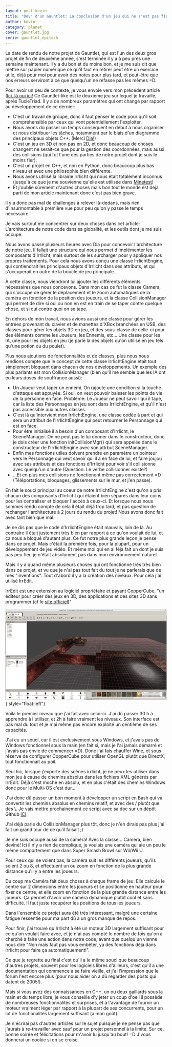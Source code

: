 ```yaml
---
layout: post_kevin
title: "Dev' d'un Gauntlet: La conclusion d'un jeu qui ne s'est pas fini"
author: kevin
category: planet
cover: gauntlet.jpg
serie: gauntlet_epitech
---
```


La date de rendu de notre projet de Gauntlet, qui est l'un des deux gros projet de fin de deuxième année, s'est terminée il y a à peu près une semaine maintenant. Il y a du bon et du moins bon, et je me suis dit que mettre sur papier numérique ce qu'il faut en retirer peut être un exercice utile, déjà pour moi pour avoir des notes pour plus tard, et peut-être que nos erreurs serviront à ce que quelqu'un ne refasse pas les mêmes =D.

<!--break-->

Pour avoir un peu de contexte, je vous envoie vers mon précédent article ([Ici, là oui ici!](/planet/2016/05/02/dev-dun-gauntlet-la-programmation-telle-qu-ecrite-par-satan.html)
Ce Gauntlet-like est le deuxième jeu sur lequel je travaille, après TuxleTriad. Il y a de nombreux paramètres qui ont changé par rapport au développement de ce dernier:

* C'est un travail de groupe, donc il faut penser le code pour qu'il soit compréhensible par ceux qui vont potentiellement l'exploiter.
* Nous avons dû passer un temps conséquent en début à nous organiser et nous distribuer les tâches, notamment par le biais d'un diagramme des principaux objets C++. (Merci [Dia!](https://framasoft.org/article1057.html))
* C'est un jeu en 3D et non pas en 2D, et donc beaucoup de choses changent ne serait-ce que pour la gestion des coordonnées, mais aussi des collisions (qui fut l'une des parties de notre projet dont je suis le moins fier).
* C'est un projet en C++, et non en Python, donc beaucoup plus bas niveau et avec une philosophie bien différente.
* Nous avons utilisé la librairie Irrlicht qui nous était totalement inconnus (jusqu'à ce que je me souvienne qu'elle est utilisée dans [Minetest](http://www.minetest.net/))
* Et j'oublie sûrement d'autres choses mais bon tout le monde est déjà parti de mon article maintenant donc c'est pas bien grave.

Il y a donc pas mal de challenges à relever là-dedans, mais rien d'insurmontable à première vue pour peu qu'on y passe le temps nécessaire.

Je vais surtout me concentrer sur deux choses dans cet article: L'architecture de notre code dans sa globalité, et les outils dont je me suis occupé.

Nous avons passé plusieurs heures avec Dia pour concevoir l'architecture de notre jeu. Il fallait une structure qui nous permet d'implémenter les composants d'Irrlicht, mais surtout de les surcharger pour y appliquer nos propres traitements. Pour cela nous avons conçu une classe IrrlichtEngine, qui contiendrait les principaux objets d'Irrlicht dans ses attributs, et qui s'occuperait en outre de la boucle de jeu principale.

À cette classe, nous viendront lui ajouter les différents éléments nécessaires que nous concevons. Dans mon cas ce fut la classe Camera, qui s'occupe de gérer le déplacement et le zoom automatiques de la caméra en fonction de la position des joueurs, et la classe CollisionManager qui permet de dire si oui ou non en est en train de se taper contre quelque chose, et si oui contre quoi on se tape.

En dehors de mon travail, nous avions aussi une classe pour gérer les entrées provenant du clavier et de manettes d'XBox branchées en USB, des classes pour gérer les objets 3D en jeu, et des sous-classe de celle-ci pour des éléments comme les Joueurs, les Ennemis, etc... Une classe pour les IA, une pour les objets en jeu (je parle là des objets qu'on utilise en jeu tels qu'une potion ou du poulet).

Plus nous ajoutions de fonctionnalités et de classes, plus nous nous rendions compte que le concept de cette classe IrrlichtEngine était tout simplement bloquant dans chacun de nos développements. Un exemple des plus parlants est mon CollisionManager (bien qu'il me semble que les IA ont eu leurs doses de souffrance aussi):

* Un Joueur veut taper un ennemi. On rajoute une condition si la touche d'attaque est appuyée. Si oui, on veut pouvoir baisser les points de vie de la personne en face. Problème: Le Joueur ne peut savoir qui il tape, car la liste des Personnages en jeu sont dans IrrlichtEngine, et qu'il n'est pas accessible aux autres classes.
* C'est là qu'intervient mon IrrlichtEngine, une classe codée à part et qui sera un attribut de l'IrrlichtEngine qui peut retourner le Personnage qui est en face.
* Pour être initialisé il a besoin d'un composant d'Irrlicht, le SceneManager. On ne peut pas le lui donner dans le constructeur, donc je dois créer une fonction initCollisionMgr() qui sera appelée dans le constructeur de l'IrrlichtEngine avec son attrbut SceneManager.
* Enfin mes fonctions utiles doivent prendre en paramètre un pointeur vers le Personnage qui veut savoir qui il a en face de lui, et faire joujou avec ses attributs et des fonctions d'Irrlicht pour voir s'il collisionne avec quelqu'un d'autre (Question: Le verbe collisionner existe?)
* ...Et en plus mes collisions ne fonctionent même pas correctement =D (Téléportations, bloquages, glissements sur le mur, et j'en passe).

En fait le souci principal au coeur de notre IrrlichtEngine c'est qu'on a pris chacun des composants d'Irrlicht qui étaient bien séparés dans leur coins pour les centraliser et bloquer l'accès à ceux-ci. Et lorsque nous nous sommes rendu compte de cela il était déjà trop tard, et pas question de rechanger l'architecture à 2 jours du rendu du projet! Nous avons donc fait avec tant bien que mal.

Je ne dis pas que le code d'IrrlichtEngine était mauvais, loin de là. Au contraire il était justement très bien par rapport à ce qu'on voulait de lui, et ça nous a bloqué d'autant plus. Ce fut notre plus grande leçon je pense dans ce projet. Mais c'était la première fois, pour la plupart, pour un développement de jeu vidéo. Et même moi qui en ai féja fait un dont je suis pas peu fier, je n'était absolument pas dans mon environnement naturel.

Mais il y a quand même plusieurs choses qui ont fonctionné très très bien dans ce projet, et vu que je n'ai pas tout fait du tout je ne parlerais que de mes "inventions". Tout d'abord il y a la création des niveaux. Pour cela j'ai utilisé IrrEdit.

IrrEdit est une extension au logiciel propriétaire et payant CopperCube, "un éditeur pour créer des jeux en 3D, des applications et des sites 3D sans programmer (cf le [site officiel](http://www.ambiera.com/coppercube/))"

![irredit_1](/images/irredit_01.png){:style="float:left"}

Voilà le premier niveau que j'ai fait avec celui-ci. J'ai dû passer 30 h à apprendre à l'utiliser, et 2h à faire vraiment les niveaux. Son interface est pas mal du tout et je n'ai même pas encore exploité un centième de ses capacités.

J'ai eu un souci, car il est exclusivement sous Windows, et j'avais pas de Windows fonctionnel sous la main (en fait si, mais je l'ai jamais démarré et j'avais pas envie de commencer =D). Donc j'ai fais chauffer Wine, et sous réserve de configurer CopperCube pour utiliser OpenGL plutôt que DirectX, tout fonctionnait au poil.

Seul hic, lorsque j'exporte des scènes irrlicht, je ne peux les utiliser dans mon jeu à cause de chemins absolus dans les fichiers XML générés par IrrEdit. Déjà c'est moche en absolu, et en plus c'était des chemins Windows donc pour le Multi-OS c'est dur...

J'ai donc dû passer un bon moment à développer un script en Bash qui va convertir les chemins absolus en chemins relatif, et avec des / plutôt que des \\. Je vais mettre prochainement ce script avec sa doc sur un dépôt Github [ICI](https://github.com/Ilphrin/irredit_relative).

J'ai déjà parlé du CollisionManager plus tôt, donc je n'en dirais pas plus j'ai fait un grand tour de ce qu'il faisait ;)

Je me suis occupé aussi de la caméra! Avec la classe... Camera, bien deviné! Ici il n'y a rien de compliqué, je voulais une caméra qui aie un peu le même comportement que dans Super Smash Browl sur Wii/Wii U.

Pour ceux qui ne voient pas, la caméra suit les différents joueurs, qu'ils soient 2 ou 8, et effectuent un ou zoom en fonction de la plus grande distance qu'il y a entre les joueurs.

Du coup ma Caméra fait deux choses à chaque frame de jeu: Elle calcule le centre sur 2 dimensions entre les joueurs et se positionne en hauteur pour fixer ce centre, et elle zoom en fonction de la plus grande distance entre les joueurs. Ça permet d'avoir une caméra dynamique plutôt cool et sans difficulté. Il faut juste récupérer les positions de tous les joueurs.

Dans l'ensemble ce projet aura été très intéressant, malgré une certaine fatigue ressentie pour ma part dû à un gros manque de repos.

Pour finir, j'ai trouvé qu'Irrlicht à été un moteur 3D largement suffisant pour ce qu'on voulait faire avec, et je n'ai pas compté le nombre de fois qu'on a cherché à faire une action dans notre code, avant que quelqu'un vienne nous dire "Non mais faut pas vous embêter, ya des fonctions déjà dans Irrlicht pour faire ça automatiquement!".

Ce que je regrette au final c'est qu'il a le même souci que beaucoup d'autres projets, souvent pour les logiciels libres d'ailleurs, c'est qu'il a une documentation qui commence à se faire vieille, et j'ai l'impression que le forum l'est encore plus (pour nous aider on a dû regarder des posts qui datent de 2005!).

Mais si vous avez des connaissances en C++, un ou deux gaillards sous la main et du temps libre, je vous conseille d'y jeter un coup d'oeil il possède de nombreuses fonctionnalités et surprises, et à l'avantage de fournir un moteur vraiment léger par rapport à la plupart de ses concurrents, pour un lot de fonctionalités largement suffisant (a mon goût).

Je n'écrirai pas d'autres articles sur le sujet puisque je ne pense pas que j'aurais à re-travailler avec sauf pour un projet personnel à la limite. Sur ce, bonne soirée et félicitations pour m'avoir lu jusqu'au bout! =D J'vous donnerai un cookie si on se croise.
